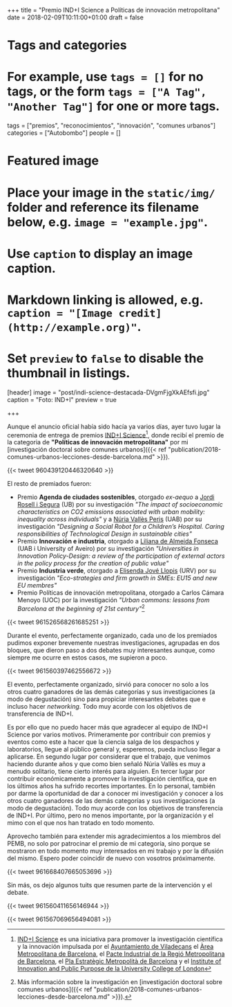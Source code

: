 +++
title = "Premio IND+I Science a Políticas de innovación metropolitana"
date = 2018-02-09T10:11:00+01:00
draft = false

# Tags and categories
# For example, use `tags = []` for no tags, or the form `tags = ["A Tag", "Another Tag"]` for one or more tags.
tags = ["premios", "reconocimientos", "innovación", "comunes urbanos"]
categories = ["Autobombo"]
people = []

# Featured image
# Place your image in the `static/img/` folder and reference its filename below, e.g. `image = "example.jpg"`.
# Use `caption` to display an image caption.
#   Markdown linking is allowed, e.g. `caption = "[Image credit](http://example.org)"`.
# Set `preview` to `false` to disable the thumbnail in listings.
[header]
image = "post/indi-science-destacada-DVgmFjgXkAEfsfi.jpg"
caption = "Foto: IND+I"
preview = true

+++

Aunque el anuncio oficial había sido hacía ya varios días, ayer tuvo lugar la ceremonia de entrega de premios [IND+I Science](http://indi.cat/indi-science/)[^INDI], donde recibí el premio de la categoria de **"Políticas de innovación metropolitana"** por mi [investigación doctoral sobre comunes urbanos]({{< ref "publication/2018-comunes-urbanos-lecciones-desde-barcelona.md" >}}). <!--more-->

{{< tweet 960439120446320640 >}}

El resto de premiados fueron:

* Premio **Agenda de ciudades sostenibles**, otorgado *ex-aequo* a [Jordi Rosell i Segura](https://twitter.com/jordi__rosell) (UB) por su investigación *"The impact of socioeconomic characteristics on CO2 emissions associated with urban mobility: inequality across individuals"* y a [Núria Vallès Peris](https://twitter.com/nuriann77) (UAB) por su investigación *"Designing a Social Robot for a Children’s Hospital. Caring responsibilities of Technological Design in sustainable cities"*
* Premio **Innovación e industria**, otorgado a [Liliana de Almeida Fonseca](https://twitter.com/lilimafon) (UAB i University of Aveiro) por su investigación *"Universities in Innovation Policy-Design: a review of the participation of external actors in the policy process for the creation of public value"*
* Premio **Industria verde**, otorgado a [Elisenda Jové Llopis](https://twitter.com/elisenda_elis) (URV) por su investigación *"Eco-strategies and firm growth in SMEs: EU15 and new EU membres"*
* Premio Políticas de innovación metropolitana, otorgado a Carlos Cámara Menoyo (UOC) por la investigación *"Urban commons: lessons from Barcelona at the beginning of 21st century"*[^doctorado]

{{< tweet 961526568261685251 >}}


Durante el evento, perfectamente organizado, cada uno de los premiados pudimos exponer brevemente nuestras investigaciones, agrupadas en dos bloques, que dieron paso a dos debates muy interesantes aunque, como siempre me ocurre en estos casos, me supieron a poco.

{{< tweet 961560397462556672 >}}

El evento, perfectamente organizado, sirvió para conocer no solo a los otros cuatro ganadores de las demás categorías y sus investigaciones (a modo de degustación) sino para propiciar interesantes debates que e incluso hacer *networking*. Todo muy acorde con los objetivos de transferencia de IND+I.

Es por ello que no puedo hacer más que agradecer al equipo de IND+I Science por varios motivos. Primeramente por contribuir con premios y eventos como este a hacer que la ciencia salga de los despachos y laboratorios, llegue al público general y, esperemos, pueda incluso llegar a aplicarse. En segundo lugar por considerar que el trabajo, que venimos haciendo durante años y que como bien señaló Núria Vallès es muy a menudo solitario, tiene cierto interés para alguien. En tercer lugar por contribuir económicamente a promover la investigación científica, que en los últimos años ha sufrido recortes importantes. En lo personal, también por darme la oportunidad de dar a conocer mi investigación y conocer a los otros cuatro ganadores de las demás categorías y sus investigaciones (a modo de degustación). Todo muy acorde con los objetivos de transferencia de IND+I. Por último, pero no menos importante, por la organización y el mimo con el que nos han tratado en todo momento.

Aprovecho también para extender mis agradecimientos a los miembros del PEMB, no solo por patrocinar el premio de mi categoría, sino porque se mostraron en todo momento muy interesados en mi trabajo y por la difusión del mismo. Espero poder coincidir de nuevo con vosotros próximamente.

{{< tweet 961668407665053696 >}}

Sin más, os dejo algunos tuits que resumen parte de la intervención y el debate.

{{< tweet 961560411656146944 >}}

{{< tweet 961567069656494081 >}}



[^INDI]: [IND+I Science](http://indi.cat/indi-science/) es una iniciativa para promover la investigación científica y la innovación impulsada por el [Ayuntamiento de Viladecans](http://www.viladecans.cat) el [Àrea Metropolitana de Barcelona](http://www.amb.cat), el [Pacte Industrial de la Regió Metropolitana de Barcelona](http://www.pacteindustrial.org/), el [Pla Estratègic Metropolità de Barcelona](http://www.pemb.cat/) y el [Institute of Innovation and Public Purpose de la University College of London](https://www.ucl.ac.uk/bartlett/public-purpose/home)
[^doctorado]: Más información sobre la investigación en [investigación doctoral sobre comunes urbanos]({{< ref "publication/2018-comunes-urbanos-lecciones-desde-barcelona.md" >}}).
